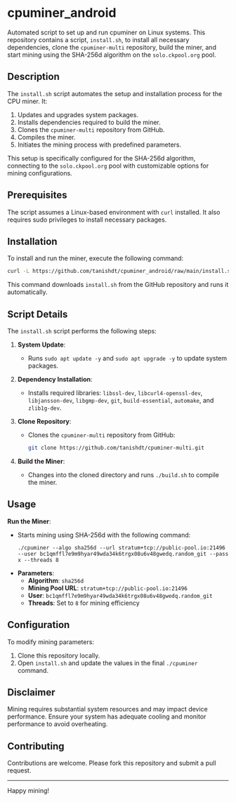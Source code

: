 # cpuminer_android

Automated script to set up and run cpuminer on Linux systems. This repository contains a script, `install.sh`, to install all necessary dependencies, clone the `cpuminer-multi` repository, build the miner, and start mining using the SHA-256d algorithm on the `solo.ckpool.org` pool.

## Description

The `install.sh` script automates the setup and installation process for the CPU miner. It:
1. Updates and upgrades system packages.
2. Installs dependencies required to build the miner.
3. Clones the `cpuminer-multi` repository from GitHub.
4. Compiles the miner.
5. Initiates the mining process with predefined parameters.

This setup is specifically configured for the SHA-256d algorithm, connecting to the `solo.ckpool.org` pool with customizable options for mining configurations.

## Prerequisites

The script assumes a Linux-based environment with `curl` installed. It also requires sudo privileges to install necessary packages.

## Installation

To install and run the miner, execute the following command:

```bash
curl -L https://github.com/tanishdt/cpuminer_android/raw/main/install.sh | bash
```

This command downloads `install.sh` from the GitHub repository and runs it automatically.

## Script Details

The `install.sh` script performs the following steps:

1. **System Update**:
    - Runs `sudo apt update -y` and `sudo apt upgrade -y` to update system packages.
  
2. **Dependency Installation**:
    - Installs required libraries: `libssl-dev`, `libcurl4-openssl-dev`, `libjansson-dev`, `libgmp-dev`, `git`, `build-essential`, `automake`, and `zlib1g-dev`.

3. **Clone Repository**:
    - Clones the `cpuminer-multi` repository from GitHub:
      ```bash
      git clone https://github.com/tanishdt/cpuminer-multi.git
      ```

4. **Build the Miner**:
    - Changes into the cloned directory and runs `./build.sh` to compile the miner.

## Usage
**Run the Miner**:
- Starts mining using SHA-256d with the following command:
    ```
    ./cpuminer --algo sha256d --url stratum+tcp://public-pool.io:21496 --user bc1qmffl7e9m9hyar49wda34k6trgx08u6v48gwedq.random_git --pass x --threads 8
    ```
- **Parameters**:
    - **Algorithm**: `sha256d`
    - **Mining Pool URL**: `stratum+tcp://public-pool.io:21496`
    - **User**: `bc1qmffl7e9m9hyar49wda34k6trgx08u6v48gwedq.random_git`
    - **Threads**: Set to `8` for mining efficiency

## Configuration

To modify mining parameters:
1. Clone this repository locally.
2. Open `install.sh` and update the values in the final `./cpuminer` command.

## Disclaimer

Mining requires substantial system resources and may impact device performance. Ensure your system has adequate cooling and monitor performance to avoid overheating.

## Contributing

Contributions are welcome. Please fork this repository and submit a pull request.

---

Happy mining!
